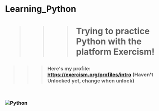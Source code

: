 # Learning_Python
<p><h1>
  
  >>> Trying to practice Python with the platform Exercism!
  
</h1>
</p><h3>
  
  >>> Here's my profile: https://exercism.org/profiles/intro (Haven't Unlocked yet, change when unlock)

<br>

  <img src=
  "https://www.codedex.io/images/editor/python-logo.png"
    alt="Python"/>

</h3>
